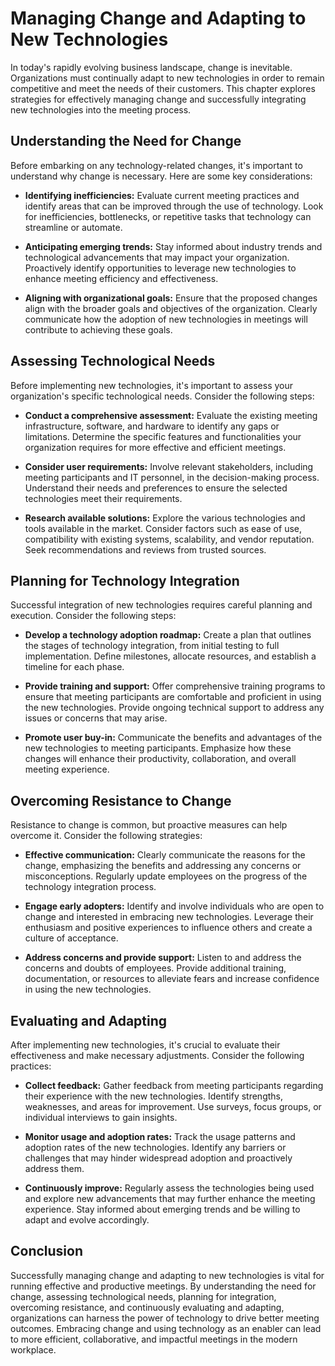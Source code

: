 Managing Change and Adapting to New Technologies
============================================================

In today's rapidly evolving business landscape, change is inevitable. Organizations must continually adapt to new technologies in order to remain competitive and meet the needs of their customers. This chapter explores strategies for effectively managing change and successfully integrating new technologies into the meeting process.

Understanding the Need for Change
---------------------------------

Before embarking on any technology-related changes, it's important to understand why change is necessary. Here are some key considerations:

* **Identifying inefficiencies:** Evaluate current meeting practices and identify areas that can be improved through the use of technology. Look for inefficiencies, bottlenecks, or repetitive tasks that technology can streamline or automate.

* **Anticipating emerging trends:** Stay informed about industry trends and technological advancements that may impact your organization. Proactively identify opportunities to leverage new technologies to enhance meeting efficiency and effectiveness.

* **Aligning with organizational goals:** Ensure that the proposed changes align with the broader goals and objectives of the organization. Clearly communicate how the adoption of new technologies in meetings will contribute to achieving these goals.

Assessing Technological Needs
-----------------------------

Before implementing new technologies, it's important to assess your organization's specific technological needs. Consider the following steps:

* **Conduct a comprehensive assessment:** Evaluate the existing meeting infrastructure, software, and hardware to identify any gaps or limitations. Determine the specific features and functionalities your organization requires for more effective and efficient meetings.

* **Consider user requirements:** Involve relevant stakeholders, including meeting participants and IT personnel, in the decision-making process. Understand their needs and preferences to ensure the selected technologies meet their requirements.

* **Research available solutions:** Explore the various technologies and tools available in the market. Consider factors such as ease of use, compatibility with existing systems, scalability, and vendor reputation. Seek recommendations and reviews from trusted sources.

Planning for Technology Integration
-----------------------------------

Successful integration of new technologies requires careful planning and execution. Consider the following steps:

* **Develop a technology adoption roadmap:** Create a plan that outlines the stages of technology integration, from initial testing to full implementation. Define milestones, allocate resources, and establish a timeline for each phase.

* **Provide training and support:** Offer comprehensive training programs to ensure that meeting participants are comfortable and proficient in using the new technologies. Provide ongoing technical support to address any issues or concerns that may arise.

* **Promote user buy-in:** Communicate the benefits and advantages of the new technologies to meeting participants. Emphasize how these changes will enhance their productivity, collaboration, and overall meeting experience.

Overcoming Resistance to Change
-------------------------------

Resistance to change is common, but proactive measures can help overcome it. Consider the following strategies:

* **Effective communication:** Clearly communicate the reasons for the change, emphasizing the benefits and addressing any concerns or misconceptions. Regularly update employees on the progress of the technology integration process.

* **Engage early adopters:** Identify and involve individuals who are open to change and interested in embracing new technologies. Leverage their enthusiasm and positive experiences to influence others and create a culture of acceptance.

* **Address concerns and provide support:** Listen to and address the concerns and doubts of employees. Provide additional training, documentation, or resources to alleviate fears and increase confidence in using the new technologies.

Evaluating and Adapting
-----------------------

After implementing new technologies, it's crucial to evaluate their effectiveness and make necessary adjustments. Consider the following practices:

* **Collect feedback:** Gather feedback from meeting participants regarding their experience with the new technologies. Identify strengths, weaknesses, and areas for improvement. Use surveys, focus groups, or individual interviews to gain insights.

* **Monitor usage and adoption rates:** Track the usage patterns and adoption rates of the new technologies. Identify any barriers or challenges that may hinder widespread adoption and proactively address them.

* **Continuously improve:** Regularly assess the technologies being used and explore new advancements that may further enhance the meeting experience. Stay informed about emerging trends and be willing to adapt and evolve accordingly.

Conclusion
----------

Successfully managing change and adapting to new technologies is vital for running effective and productive meetings. By understanding the need for change, assessing technological needs, planning for integration, overcoming resistance, and continuously evaluating and adapting, organizations can harness the power of technology to drive better meeting outcomes. Embracing change and using technology as an enabler can lead to more efficient, collaborative, and impactful meetings in the modern workplace.
